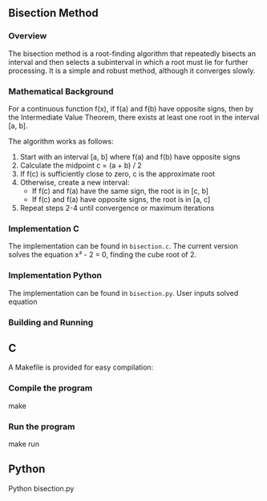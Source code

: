 
## Bisection Method

### Overview
The bisection method is a root-finding algorithm that repeatedly bisects an interval and then selects a subinterval in which a root must lie for further processing. It is a simple and robust method, although it converges slowly.

### Mathematical Background
For a continuous function f(x), if f(a) and f(b) have opposite signs, then by the Intermediate Value Theorem, there exists at least one root in the interval [a, b].

The algorithm works as follows:
1. Start with an interval [a, b] where f(a) and f(b) have opposite signs
2. Calculate the midpoint c = (a + b) / 2
3. If f(c) is sufficiently close to zero, c is the approximate root
4. Otherwise, create a new interval:
   - If f(c) and f(a) have the same sign, the root is in [c, b]
   - If f(c) and f(a) have opposite signs, the root is in [a, c]
5. Repeat steps 2-4 until convergence or maximum iterations

### Implementation C
The implementation can be found in `bisection.c`. The current version solves the equation x³ - 2 = 0, finding the cube root of 2.
### Implementation Python
The implementation can be found in `bisection.py`. User inputs solved equation

### Building and Running

## C
A Makefile is provided for easy compilation:
### Compile the program
make

### Run the program
make run
##  Python
Python bisection.py

